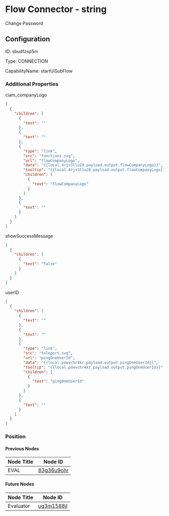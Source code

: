 # Flow Connector - string 
Change Password
## Configuration
ID:  sbudfzsp5m

Type: CONNECTION 

CapabilityName: startUiSubFlow






### Additional Properties
ciam_companyLogo
```json 
[
  {
    "children": [
      {
        "text": ""
      },
      {
        "text": ""
      },
      {
        "type": "link",
        "src": "functions.svg",
        "url": "flowCompanyLogo",
        "data": "{{local.4rjs3llu20.payload.output.flowCompanyLogo}}",
        "tooltip": "{{local.4rjs3llu20.payload.output.flowCompanyLogo}}",
        "children": [
          {
            "text": "flowCompanyLogo"
          }
        ]
      },
      {
        "text": ""
      }
    ]
  }
]
```


showSuccessMessage
```json 
[
  {
    "children": [
      {
        "text": "false"
      }
    ]
  }
]
```


userID
```json 
[
  {
    "children": [
      {
        "text": ""
      },
      {
        "text": ""
      },
      {
        "type": "link",
        "src": "teleport.svg",
        "url": "pingOneUserId",
        "data": "{{local.powvchr4kr.payload.output.pingOneUserId}}",
        "tooltip": "{{local.powvchr4kr.payload.output.pingOneUserId}}",
        "children": [
          {
            "text": "pingOneUserId"
          }
        ]
      },
      {
        "text": ""
      }
    ]
  }
]
```





### Position

#### Previous Nodes
| Node Title | Node ID |
| :------------- | ------------ |
| EVAL | [83g36u9ohr](./83g36u9ohr.md) | 
 
 #### Future Nodes
| Node Title | Node ID |
| :------------- | ------------ |
| Evaluator |[ug3m1588jl](./ug3m1588jl.md) | 